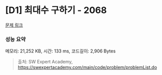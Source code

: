 # [D1] 최대수 구하기 - 2068 

[문제 링크](https://swexpertacademy.com/main/code/problem/problemDetail.do?contestProbId=AV5QQhbqA4QDFAUq) 

### 성능 요약

메모리: 21,252 KB, 시간: 133 ms, 코드길이: 2,906 Bytes



> 출처: SW Expert Academy, https://swexpertacademy.com/main/code/problem/problemList.do